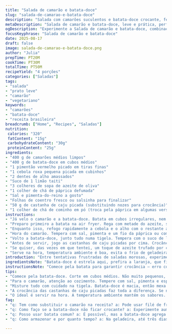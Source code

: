 ```yaml
---
title: "Salada de camarão e batata-doce"
slug: "salada-de-camarao-e-batata-doce"
description: "Salada com camarões suculentos e batata-doce crocante, feita na air fryer. Receita sem derivados de leite, ovos e nozes. Refeição leve e prática, com toque de limão e ervas frescas para despertar o paladar. Combinação excelente para dias corridos ou refeições rápidas que pedem algo nutritivo e saboroso, sem frescura."
metaDescription: "Salada de camarão e batata-doce, leve e prática, perfeita para dias corridos com toques frescos de limão e ervas"
ogDescription: "Experimente a Salada de camarão e batata-doce, combinação suculenta e crocante, ideal para refeições rápidas e nutritivas"
focusKeyphrase: "Salada de camarão e batata-doce"
date: 2025-08-17
draft: false
image: salada-de-camarao-e-batata-doce.png
author: "Julia"
prepTime: PT20M
cookTime: PT30M
totalTime: PT50M
recipeYield: "4 porções"
categories: ["Saladas"]
tags:
- "salada"
- "prato leve"
- "camarão"
- "vegetariano"
keywords:
- "camarões"
- "batata-doce"
- "receita brasileira"
breadcrumb: ["Home", "Recipes", "Saladas"]
nutrition: 
 calories: "320"
 fatContent: "15g"
 carbohydrateContent: "30g"
 proteinContent: "25g"
ingredients:
- "400 g de camarões médios limpos"
- "400 g de batata-doce em cubos médios"
- "1 pimentão vermelho picado em tiras finas"
- "1 cebola roxa pequena picada em cubinhos"
- "2 dentes de alho amassados"
- "Suco de 1 limão taiti"
- "3 colheres de sopa de azeite de oliva"
- "1 colher de chá de páprica defumada"
- "Sal e pimenta-do-reino a gosto"
- "Folhas de coentro fresco ou salsinha para finalizar"
- "50 g de castanha de caju picada (substituindo nozes para crocância)"
- "1 colher de chá de cominho em pó (troca pela páprica em algumas versões para sabor mais terroso)"
instructions:
- "Já velo o camarão e a batata-doce. Batata em cubos irregulares, nem muito pequenos pra não virar purê, nem grandes demais para assar na air fryer sem ficar crua no meio."
- "Preparo primeiro a batata na air fryer. Rega com metade do azeite, salpica sal, pimenta e a páprica defumada. Movo a cesta a cada 10 minutos para dourar sem queimar uma parte só. Deve ficar crocante por fora, macia por dentro. Uns 25 a 30 minutos no total, na 200 graus."
- "Enquanto isso, refogo rapidamente a cebola e o alho com o restante azeite na frigideira. A ideia é só tirar o amargor, não dourar. Acrescento o pimentão e deixo murchar levemente — só pra manter crocância e cor vibrante."
- "Hora do camarão. Tempera com sal, pimenta e um fio da páprica ou cominho, vai da intuição no momento. Na última etapa, coloco nessa frigideira com cebola e pimentão. Cozinha uns 4-5 minutos, é rápido, camarão amarga fácil se passar do ponto; deve ficar rosado, com textura firme, não borrachuda."
- "Volto a batata-doce, junto tudo numa tigela. Tempera com o suco de limão, é este toque ácido que levanta tudo, resgata frescor. Misturo delicadamente para não desmanchar o camarão."
- "Antes de servir, jogo as castanhas de caju picadas por cima. Crocância é item que faz diferença, porque a batata é macia e o camarão molinho. Finalizo com salsa ou coentro picado, dependendo do que tem na horta ou feira."
- "Se quiser, das vezes em que tentei, um toque de azeite trufado por cima eleva o sabor. Não uso sempre, mas quando está disponível, dá um gosto peculiar."
- "Serve na hora, temperatura ambiente é boa, evita o frio de geladeira que amortece os sabores. Se armazenar, evite colocar o limão antes, porque pode deixar a batata murcha."
introduction: "Entre tentativas frustradas de saladas morosas, experimentei essa combinação de camarão com batata-doce na air fryer e deu bom. Testei vezes com batata roxa, mandioca, mas a batata-doce tem jeitinho pra absorver o tempero e ficar crocante quando feito do jeito certo. O camarão pede cuidado no cozimento para não virar chiclete. Essa receita risca esses dois problemas de jeito prático. O ar quente faz aquela crosta gostosa, o limão no final traz nervo ao prato. Algo rápido para ninguém reclamar de espera e ainda sentir que cozinhou pra valer."
ingredientsNote: "Batata-doce é estrela aqui, prefira a laranja, que fica mais adocicada, porém firme. Se não tiver air fryer, forno convencional funciona, só demora mais; ajuste o tempo e vire a batata na metade. Camarões frescos valem mais, mas os congelados, devidamente descongelados e secos, rendem sem drama. Castanha de caju entra como substituta da noz, que não é tão fácil de encontrar ou pode não agradar todos. O cominho traz nuance diferente da páprica, mais profunda e terrosa; use um ou outro para variar. Limão é fundamental, tanto pra dar sabor quanto para 'cozinhar' levemente alguns ingredientes, deixando a salada mais vibrante."
instructionsNote: "Comece pela batata para garantir crocância — erro comum é deixar pedaços muitos pequenos ou não virar na air fryer. Observe ao sacudir a cesta; se ouvir estalidos ou notar as bordas dourando, está no caminho certo. O camarão precisa ser o último a entrar em contato com o calor intenso, assim ele mantém textura elevada. Refogar cebola e alho rapidamente ajuda a criar base aromática sem excesso de gordura ou sabor caramelizado que desanda o prato. Montagem, misture com cuidado, não mexa como se fosse massa de pão. Finalização com ervas frescas e crocância garante contraste. Tem vezes que dou uma raspadinha de casca de limão siciliano para dar frescor extra, fica bacana."
tips:
- "Comece pela batata-doce. Corte em cubos médios. Não muito pequenos, porque viram purê. Não grandes demais, porque podem ficar cruas por dentro. Use batata-doce laranja. Mais adocicada. Pode tentar com a roxa também, mas a laranja é mais firme. A temperatura da air fryer deve ser de 200 graus."
- "Para o camarão, atenção ao cozimento. Tempere com sal, pimenta e especiarias. Não passe do ponto. Cerca de 4 a 5 minutos é o ideal. Ele deve ficar rosado e firme, não borrachudo. Se estiver congelado, descongele bem antes e seque. Isso evita que ele cozinhe mal."
- "Misture tudo com cuidado na tigela. Batata-doce é macia, então mexa devagar. O suco de limão traz acidez. Isso realça os sabores. O coentro ou a salsinha entrega frescor e leveza. Não economize nas folhas - isso é essencial para o resultado final da salada."
- "A crocância das castanhas de caju picadas faz toda a diferença. Se não achar, use semente de girassol. O som ao misturar com as ervas é a sinfonia que você quer. Pode até agregar um toque de azeite trufado se tiver em casa. Um diferencial sutil."
- "O ideal é servir na hora. A temperatura ambiente mantém os sabores. Se sobrar, armazene na geladeira, mas evite o limão antes de guardar. Ele pode deixar a batata-doce murcha e sem graça. A textura importa no prato."
faq:
- "q: Tem como substituir o camarão na receita? a: Pode usar filé de frango ou tofu. Assim o prato fica igualmente leve. Frango, corte em cubos, grelhe rápido. Tofu firme é bom também. Mas tempero, experiência sempre conta."
- "q: Como faço se a batata-doce não ficar crocante? a: Experimente aumentar a temperatura da air fryer. Sacuda a cesta mais vezes. O ar quente deve circular. Outra opção é virar os pedaços na metade. Isso é fundamental para que todos os lados dourarem."
- "q: Posso usar batata comum? a: É possível, mas a batata-doce agrega sabores de uma maneira única. A comum fica mais aguada. Use o que tem disponível, mas lembre-se que a textura será diferente. Mais cuidado no cozimento se usar outra batata."
- "q: Como armazenar e por quanto tempo? a: Na geladeira, até três dias. Coloque em um recipiente fechado. Mas limão só na hora de servir. Se não, a textura murcha. Pode congelar, mas o camarão não vai manter a mesma textura depois. Melhor fazer fresco."

---
```

